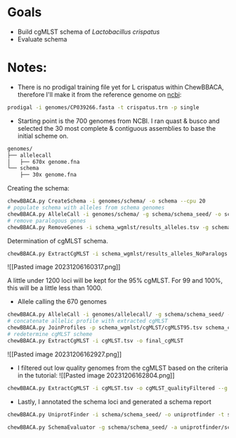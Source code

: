 

# Goals
- Build cgMLST schema of *Lactobacillus crispatus*
- Evaluate schema


# Notes:


- There is no prodigal training file yet for L crispatus within ChewBBACA, therefore I'll make it from the reference genome on [ncbi](https://www.ncbi.nlm.nih.gov/nuccore/CP039266.1?report=fasta):
```bash
prodigal -i genomes/CP039266.fasta -t crispatus.trn -p single
```



- Starting point is the 700 genomes from NCBI. I ran quast & busco and selected the 30 most complete & contiguous assemblies to base the initial scheme on.

```bash
genomes/
├── allelecall
│   ├── 670x genome.fna
└── schema
    ├── 30x genome.fna
```


Creating the schema:
```bash
chewBBACA.py CreateSchema -i genomes/schema/ -o schema --cpu 20
# populate schema with alleles from schema genomes
chewBBACA.py AlleleCall -i genomes/schema/ -g schema/schema_seed/ -o schema_wgmlst --cpu 20
# remove paralogous genes
chewBBACA.py RemoveGenes -i schema_wgmlst/results_alleles.tsv -g schema_wgmlst/paralogous_counts.tsv -o schema_wgmlst/results_alleles_NoParalogs.tsv
```

Determination of cgMLST schema.
```bash
chewBBACA.py ExtractCgMLST -i schema_wgmlst/results_alleles_NoParalogs.tsv -o schema_wgmlst/cgMLST
```
![[Pasted image 20231206160317.png]]

A little under 1200 loci will be kept for the 95% cgMLST. For 99 and 100%, this will be a little less than 1000.


- Allele calling the 670 genomes
```bash
chewBBACA.py AlleleCall -i genomes/allelecall/ -g schema/schema_seed/ --gl schema_wgmlst/cgMLST/cgMLSTschema95.txt -o schema_cgMLST --cpu 20
# concatenate allelic profile with extracted cgMLST
chewBBACA.py JoinProfiles -p schema_wgmlst/cgMLST/cgMLST95.tsv schema_cgMLST/results_alleles.tsv -o cgMLST.tsv
# redetermine cgMLST scheme
chewBBACA.py ExtractCgMLST -i cgMLST.tsv -o final_cgMLST
```

![[Pasted image 20231206162927.png]]


* I filtered out low quality genomes from the cgMLST based on the criteria in the tutorial:
![[Pasted image 20231206162804.png]]

```bash
chewBBACA.py ExtractCgMLST -i cgMLST.tsv -o cgMLST_qualityFiltered --g to_exclude.txt
```


- Lastly, I annotated the schema loci and generated a schema report
```bash
chewBBACA.py UniprotFinder -i schema/schema_seed/ -o uniprotfinder -t schema_cgMLST/cds_coordinates.tsv --taxa "Lactobacillus crispatus" --cpu 20

chewBBACA.py SchemaEvaluator -g schema/schema_seed/ -a uniprotfinder/schema_seed_annotations.tsv --cpu 32 --loci-reports -o schema_eval_full
```

